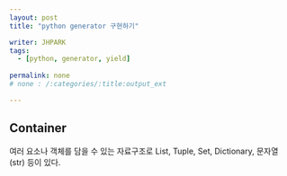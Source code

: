 ```yaml
---
layout: post
title: "python generator 구현하기"

writer: JHPARK
tags:
  - [python, generator, yield]
  
permalink: none
# none : /:categories/:title:output_ext

---
```



## Container 
여러 요소나 객체를 담을 수 있는 자료구조로 List, Tuple, Set, Dictionary, 문자열(str) 등이 있다.

```python

```